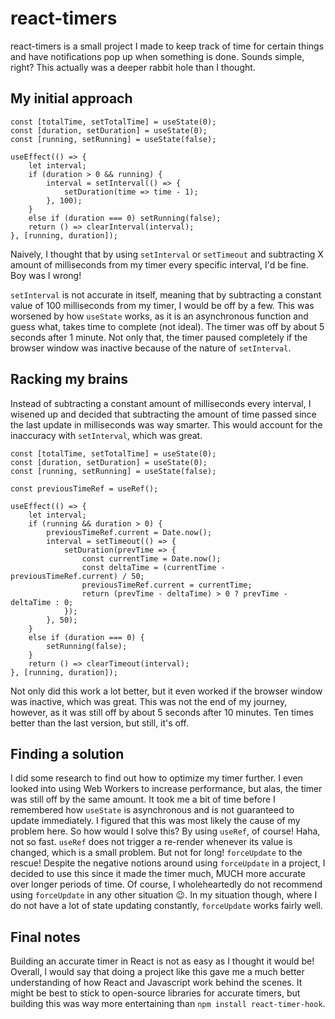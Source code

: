 # react-timers
react-timers is a small project I made to keep track of time for certain things and have notifications pop up when something is done.  Sounds simple, right?  This actually was a deeper rabbit hole than I thought.
## My initial approach
```
const [totalTime, setTotalTime] = useState(0);
const [duration, setDuration] = useState(0);
const [running, setRunning] = useState(false);

useEffect(() => {
    let interval;
    if (duration > 0 && running) {
        interval = setInterval(() => {
            setDuration(time => time - 1);
        }, 100);
    }
    else if (duration === 0) setRunning(false);
    return () => clearInterval(interval);
}, [running, duration]);
```
Naively, I thought that by using `setInterval` or `setTimeout` and subtracting X amount of milliseconds from my timer every specific interval, I'd be fine.  Boy was I wrong!

`setInterval` is not accurate in itself, meaning that by subtracting a constant value of 100 milliseconds from my timer, I would be off by a few.  This was worsened by how `useState` works, as it is an asynchronous function and guess what, takes time to complete (not ideal).  The timer was off by about 5 seconds after 1 minute.  Not only that, the timer paused completely if the browser window was inactive because of the nature of `setInterval`.
## Racking my brains
Instead of subtracting a constant amount of milliseconds every interval, I wisened up and decided that subtracting the amount of time passed since the last update in milliseconds was way smarter.  This would account for the inaccuracy with `setInterval`, which was great.
```
const [totalTime, setTotalTime] = useState(0);
const [duration, setDuration] = useState(0);
const [running, setRunning] = useState(false);

const previousTimeRef = useRef();

useEffect(() => {
    let interval;
    if (running && duration > 0) {
        previousTimeRef.current = Date.now();
        interval = setTimeout(() => {
            setDuration(prevTime => {
                const currentTime = Date.now();
                const deltaTime = (currentTime - previousTimeRef.current) / 50;
                previousTimeRef.current = currentTime;
                return (prevTime - deltaTime) > 0 ? prevTime - deltaTime : 0;
            });
        }, 50);
    } 
    else if (duration === 0) {
        setRunning(false);
    }
    return () => clearTimeout(interval);
}, [running, duration]);
```
Not only did this work a lot better, but it even worked if the browser window was inactive, which was great.  This was not the end of my journey, however, as it was still off by about 5 seconds after 10 minutes.  Ten times better than the last version, but still, it's off.
## Finding a solution
I did some research to find out how to optimize my timer further.  I even looked into using Web Workers to increase performance, but alas, the timer was still off by the same amount.  It took me a bit of time before I remembered how `useState` is asynchronous and is not guaranteed to update immediately.  I figured that this was most likely the cause of my problem here.  So how would I solve this?
By using `useRef`, of course!
Haha, not so fast.  `useRef` does not trigger a re-render whenever its value is changed, which is a small problem.  But not for long!
`forceUpdate` to the rescue!
Despite the negative notions around using `forceUpdate` in a project, I decided to use this since it made the timer much, MUCH more accurate over longer periods of time.  Of course, I wholeheartedly do not recommend using `forceUpdate` in any other situation 😉.  In my situation though, where I do not have a lot of state updating constantly, `forceUpdate` works fairly well.
## Final notes
Building an accurate timer in React is not as easy as I thought it would be!  Overall, I would say that doing a project like this gave me a much better understanding of how React and Javascript work behind the scenes.  It might be best to stick to open-source libraries for accurate timers, but building this was way more entertaining than `npm install react-timer-hook`.
